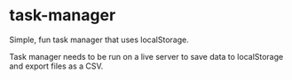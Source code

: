 # task-manager
Simple, fun task manager that uses localStorage.

Task manager needs to be run on a live server to save data to localStorage and export files as a CSV.
